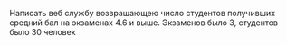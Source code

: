 Написать веб службу возвращающею число студентов получивших средний бал на экзаменах 4.6 и выше. Экзаменов было 3, студентов было 30 человек
